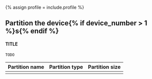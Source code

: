 {% assign profile = include.profile %}

## Partition the device{% if device_number > 1 %}s{% endif %}

#### TITLE

```
TODO
```

| Partition name | Partition type | Partition size |
| :------------- | :------------- | :------------- |
|||
